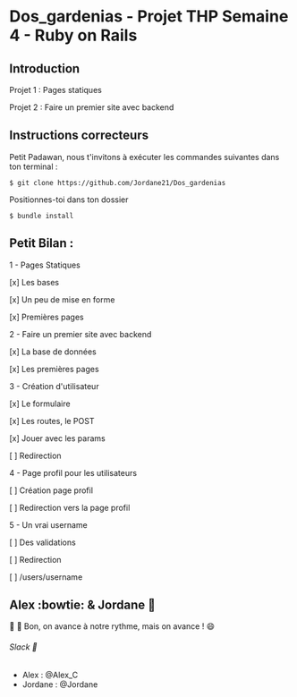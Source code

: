 # Dos_gardenias - Projet THP Semaine 4 - Ruby on Rails

## Introduction

Projet 1 : Pages statiques

Projet 2 : Faire un premier site avec backend

## Instructions correcteurs

Petit Padawan, nous t'invitons à exécuter les commandes suivantes dans ton terminal :


```$ git clone https://github.com/Jordane21/Dos_gardenias```

Positionnes-toi dans ton dossier

```$ bundle install```



## Petit Bilan :

1 - Pages Statiques

[x] Les bases
  
[x] Un peu de mise en forme
  
[x] Premières pages
  
2 - Faire un premier site avec backend

[x] La base de données

[x] Les premières pages

3 - Création d'utilisateur

[x] Le formulaire
        
[x] Les routes, le POST
        
[x] Jouer avec les params
        
[ ] Redirection
        
4 - Page profil pour les utilisateurs

[ ] Création page profil
        
[ ] Redirection vers la page profil
        
5 - Un vrai username

[ ] Des validations
        
[ ] Redirection
        
[ ] /users/username
        

## Alex :bowtie: & Jordane :pig:

:pray: :snail: Bon, on avance à notre rythme, mais on avance ! :smile:

###### Slack :love_letter:

* Alex : @Alex_C
* Jordane : @Jordane
